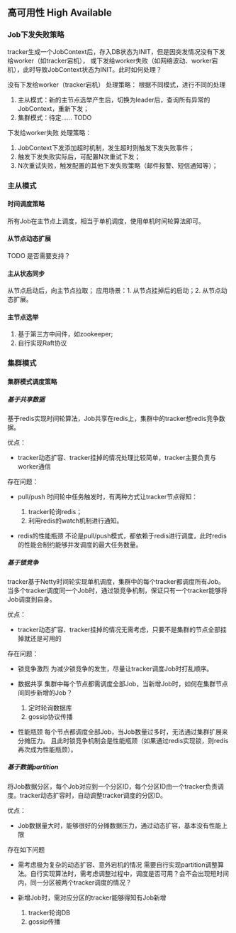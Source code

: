## 高可用性 High Available

### Job下发失败策略
tracker生成一个JobContext后，存入DB状态为INIT，但是因突发情况没有下发给worker（如tracker宕机），
或下发给worker失败（如网络波动、worker宕机），此时导致JobContext状态为INIT。此时如何处理？

没有下发给worker（tracker宕机） 处理策略：
根据不同模式，进行不同的处理
1. 主从模式：新的主节点选举产生后，切换为leader后，查询所有异常的JobContext，重新下发；
2. 集群模式：待定…… TODO

下发给worker失败 处理策略：
1. JobContext下发添加超时机制，发生超时则触发下发失败事件；
2. 触发下发失败实际后，可配置N次重试下发；
3. N次重试失败，触发配置的其他下发失败策略（邮件报警、短信通知等）；

### 主从模式
#### 时间调度策略
所有Job在主节点上调度，相当于单机调度，使用单机时间轮算法即可。

#### 从节点动态扩展
TODO 是否需要支持？

#### 主从状态同步
从节点启动后，向主节点拉取；
应用场景：1. 从节点挂掉后的启动；2. 从节点动态扩展。

#### 主节点选举
1. 基于第三方中间件，如zookeeper;
2. 自行实现Raft协议

### 集群模式
#### 集群模式调度策略
##### 基于共享数据
基于redis实现时间轮算法，Job共享在redis上，集群中的tracker想redis竞争数据。

优点：
- tracker动态扩容、tracker挂掉的情况处理比较简单，tracker主要负责与worker通信

存在问题：
- pull/push
  时间轮中任务触发时，有两种方式让tracker节点得知：
    1. tracker轮询redis；
    2. 利用redis的watch机制进行通知。
    
- redis的性能瓶颈
  不论是pull/push模式，都依赖于redis进行调度，此时redis的性能会制约能够并发调度的最大任务数量。
  

##### 基于锁竞争
tracker基于Netty时间轮实现单机调度，集群中的每个tracker都调度所有Job。
当多个tracker调度同一个Job时，通过锁竞争机制，保证只有一个tracker能够将Job调度到自身。

优点：
- tracker动态扩容、tracker挂掉的情况无需考虑，只要不是集群的节点全部挂掉就还是可用的

存在问题：
- 锁竞争激烈
  为减少锁竞争的发生，尽量让tracker调度Job时打乱顺序。
  
- 数据共享
  集群中每个节点都需调度全部Job，当新增Job时，如何在集群节点间同步新增的Job？
  1. 定时轮询数据库
  2. gossip协议传播
    
- 性能瓶颈
  每个节点都调度全部Job，当Job数量过多时，无法通过集群扩展来分摊压力。
  且此时锁竞争机制会是性能瓶颈（如果通过redis实现锁，则redis再次成为性能瓶颈）。

##### 基于数据partition
将Job数据分区，每个Job对应到一个分区ID，每个分区ID由一个tracker负责调度。tracker动态扩容时，自动调整tracker调度的分区ID。

优点：
- Job数据量大时，能够很好的分摊数据压力，通过动态扩容，基本没有性能上限

存在如下问题
- 需考虑极为复杂的动态扩容、意外宕机的情况
  需要自行实现partition调整算法。自行实现算法时，需考虑调整过程中，调度是否可用？会不会出现短时间内，同一分区被两个tracker调度的情况？

- 新增Job时，需对应分区的tracker能够得知有Job新增
  1. tracker轮询DB
  2. gossip传播
  
